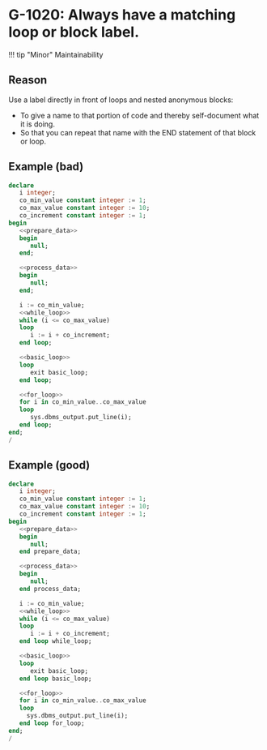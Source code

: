 # G-1020: Always have a matching loop or block label.

!!! tip "Minor"
    Maintainability

## Reason

Use a label directly in front of loops and nested anonymous blocks:

* To give a name to that portion of code and thereby self-document what it is doing.
* So that you can repeat that name with the END statement of that block or loop.

## Example (bad)

``` sql
declare
   i integer;
   co_min_value constant integer := 1;
   co_max_value constant integer := 10;
   co_increment constant integer := 1;
begin
   <<prepare_data>>
   begin 
      null;
   end;

   <<process_data>>
   begin
      null;
   end;

   i := co_min_value;
   <<while_loop>>
   while (i <= co_max_value) 
   loop 
      i := i + co_increment; 
   end loop;

   <<basic_loop>>
   loop 
      exit basic_loop;
   end loop;

   <<for_loop>>
   for i in co_min_value..co_max_value
   loop 
      sys.dbms_output.put_line(i);
   end loop;
end;
/
```

## Example (good)

``` sql
declare
   i integer;
   co_min_value constant integer := 1;
   co_max_value constant integer := 10;
   co_increment constant integer := 1;
begin
   <<prepare_data>>
   begin 
      null;
   end prepare_data;

   <<process_data>>
   begin
      null;
   end process_data;

   i := co_min_value;
   <<while_loop>>
   while (i <= co_max_value) 
   loop 
      i := i + co_increment; 
   end loop while_loop;

   <<basic_loop>>
   loop 
      exit basic_loop;
   end loop basic_loop;

   <<for_loop>>
   for i in co_min_value..co_max_value
   loop 
     sys.dbms_output.put_line(i);
   end loop for_loop;
end;
/
```